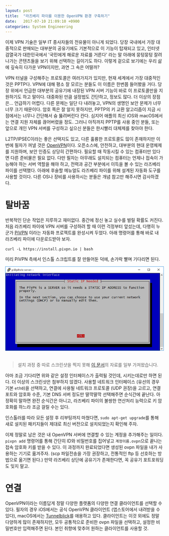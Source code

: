 ```yaml
---
layout: post
title:  "라즈베리 파이를 이용한 OpenVPN 환경 구축하기"
date:   2017-07-10 21:09:10 +0900
categories: System Engineering
---
```


이제 VPN 기술은 일부 IT 종사자들의 전유물이 아니게 되었다. 당장 국내에서 가장 대중적으로 판매되는 대부분의 공유기에도 기본적으로 이 기능이 탑재되고 있고, 인터넷 검열국가 대한민국에서 '국민에게 해로운 자료를 거른다' 라는 말 아래에 뭉텅뭉텅 잘려나가는 콘텐츠들을 보기 위해 선택하는 길이기도 하다. 이렇게 겉으로 보기에는 우리 삶에 깊숙히 다가운 VPN이지만, 과연 그 속은 어떨까?

VPN 터널을 구성해주는 프로토콜은 여러가지가 있지만, 현재 세계에서 가장 대중적인 것은 PPTP다. VPN에 대해 평소 잘 모르는 분들도 이 이름은 한번쯤 들어봤을 거다. 당장 위에서 언급한 대부분의 공유기에 내장된 VPN 서버 기능이 바로 이 프로토콜만을 지원하기도 하고 말이다. 대중화된 만큼 설정법도 간단하고, 정보도 많다. 더 이상의 장점은... 언급하기 어렵다. 다른 문제는 일단 다 내려놓고, VPN의 생명인 보안 문제가 너무너무 크기 때문이다. 암호 쪽은 잘 알지 못하지만, PPTP의 키 교환 알고리즘이 지금 시점에서는 너무나 간단해서 슝 뚫려버린다 칸다. 심지어 애플의 최신 iOS와 macOS에서는 연결 지원 자체를 끊어버렸을 정도. 그러니 아직까지 PPTP를 사용 중인 분들, 또는 앞으로 개인 VPN 서버를 구성하고 싶으신 분들은 한시빨리 대체제를 찾아야 한다.

L2TP/IPSEC이라는 좋은 선택지도 있고, 다른 훌륭한 프로토콜도 많이 존재하지만 이번에 필자가 꺼낼 것은 [OpenVPN](https://openvpn.net)이다. 오픈소스에, 안전하고, 대부분의 현대 운영체제를 지원하며, 보안 인증도 상당히 간편하다. 필요할 때 작동시킬 수 있는 컴퓨터만 있다면 다른 준비물은 필요 없다. 다만 필자는 아무래도 설치되는 컴퓨터는 언제나 접속이 가능해야 하는 서버 역할을 해야 하고, 전력과 공간 부분에서 이득을 볼 수 있는 라즈베리 파이를 선택했다. 아래에 후술할 메뉴얼도 라즈베리 파이를 위해 설계된 자동화 도구를 사용할 것이다. 다른 OS나 장비를 사용하시는 분들은 개념 참고만 해주시면 감사하겠다.

탈바꿈
========================

반복적인 단순 작업은 지루하고 재미없다. 중간에 정신 놓고 실수를 벌릴 확률도 커진다. 처음 라즈베리 파이에 VPN 서버를 구성하려 할 때 이런 걱정부터 앞섰는데, 다행히 누군가 [PiVPN](http://www.pivpn.io) 이라는 자동화 프로젝트를 완성시켜 두었다. 아래 명령어를 통해 바로 내 라즈베리 파이에 다운로드받아 보자.

```
curl -L https://install.pivpn.io | bash
```

미리 PiVPN 측에서 인스톨 스크립트를 잘 만들어둔 덕에, 손가락 빨며 기다리면 된다.

<div align="center"><img src="https://github.com/kycfeel/kycfeel.github.io/blob/master/_images/ovpngreetings.png?raw=true"/></div><br>

> 설치 과정 중 따로 스크린샷을 찍지 못해 [이 문서](http://kamilslab.com/2017/01/22/how-to-turn-your-raspberry-pi-into-a-home-vpn-server-using-pivpn/)의 자료를 일부 가져왔습니다.

아마 조금 기다리면 위와 같은 설정 인터페이스가 출력될 것인데, 시키는데로만 하면 된다. 더 이상의 스크린샷은 첨부하지 않겠다. 사용할 네트워크 인터페이스 (유선의 경우 기본 `eth0`)을 선택하고, 연결에 사용될 네트워크 프로토콜 (UDP 권장)을 고르고, 연결 포트와 암호화 수준, 기본 DNS 서버 정도만 딸깍딸깍 선택해주면 순식간에 끝난다. 아 정확히 말하면 완전 순식간은 아니고, 라즈베리 파이의 불쌍한 연산처리 능력으로 키 암호화를 하느라 조금 걸릴 수는 있다.

인스톨러를 따라 모든 설정 후 리부팅까지 마쳤다면, `sudo apt-get upgrade`를 통해 새로 설치된 패키지들이 제대로 최신 버전으로 설치되었는지 확인해 주자.

이제 정말로 남은 것은 내 OpenVPN 서버에 연결할 수 있는 계정을 추가해주는 일이다. `pivpn add` 명령어를 통해 간단히 ID와 비밀번호를 집어넣고 `계정이름.ovpn`으로 끝나는 접속 암호화 키를 받을 수 있다. 이 과정까지 완료되었다면 생성된 ovpn 파일을 내가 사용하는 기기로 옮겨주자. (scp 파일전송을 가장 권장하고, 전통적인 ftp 등 선호하는 방법으로 옮기면 된다.) 만약 라즈베리 상단에 공유기가 존재한다면, 꼭 공유기 포트포워딩도 잊지 말고.

연결
========================

OpenVPN이라는 이름답게 정말 다양한 플랫폼의 다양한 연결 클라이언트를 선택할 수 있다. 필자의 경우 iOS에서는 공식 OpenVPN 클라이언트 (앱스토어에서 내려받을 수 있다), macOS에서는 [Tunnelblick](https://tunnelblick.net)를 애용하고 있다. 클라이언트는 이것 외에도 정말 다양하게 많이 존재하지만, 모두 공통적으로 준비한 ovpn 파일을 선택하고, 설정한 비밀번호만 입력해주면 된다. 본인 취향에 맞추어 원하는 클라이언트를 사용할 것.
